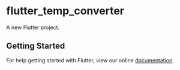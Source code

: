 # flutter_temp_converter

A new Flutter project.

## Getting Started

For help getting started with Flutter, view our online
[documentation](https://flutter.io/).
